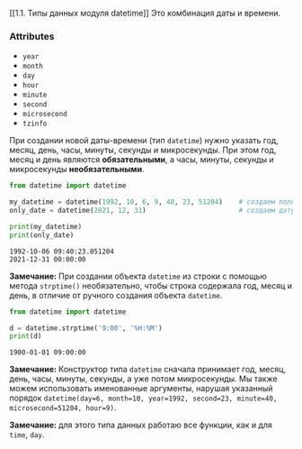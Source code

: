 [[1.1. Типы данных модуля datetime]]
Это комбинация даты и времени.  
### Attributes
- `year`
- `month`
- `day`
- `hour`
- `minute`
- `second`
- `microsecond`
- `tzinfo`

При создании новой даты-времени (тип `datetime`) нужно указать год, месяц, день, часы, минуты, секунды и микросекунды. При этом год, месяц и день являются **обязательными**, а часы, минуты, секунды и микросекунды **необязательными**.

```python
from datetime import datetime

my_datetime = datetime(1992, 10, 6, 9, 40, 23, 51204)    # создаем полную дату-время
only_date = datetime(2021, 12, 31)                       # создаем дату-время с нулевой временной информацией

print(my_datetime)
print(only_date)
```
```output
1992-10-06 09:40:23.051204
2021-12-31 00:00:00
```

**Замечание:** При создании объекта `datetime` из строки с помощью метода `strptime()` необязательно, чтобы строка содержала год, месяц и день, в отличие от ручного создания объекта `datetime`.

```python
from datetime import datetime

d = datetime.strptime('9:00', '%H:%M')
print(d)
```
```output
1900-01-01 09:00:00
```

**Замечание:** Конструктор типа `datetime` сначала принимает год, месяц, день, часы, минуты, секунды, а уже потом микросекунды. Мы также можем использовать именованные аргументы, нарушая указанный порядок `datetime(day=6, month=10, year=1992, second=23, minute=40, microsecond=51204, hour=9)`.

**Замечание:** для этого типа данных работаю все функции, как и для `time`, `day`.
```python

```